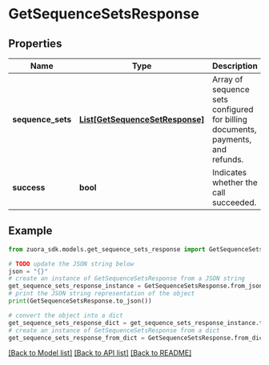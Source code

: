 # GetSequenceSetsResponse



## Properties

Name | Type | Description | Notes
------------ | ------------- | ------------- | -------------
**sequence_sets** | [**List[GetSequenceSetResponse]**](GetSequenceSetResponse.md) | Array of sequence sets configured for billing documents, payments, and refunds. | [optional] 
**success** | **bool** | Indicates whether the call succeeded.  | [optional] 

## Example

```python
from zuora_sdk.models.get_sequence_sets_response import GetSequenceSetsResponse

# TODO update the JSON string below
json = "{}"
# create an instance of GetSequenceSetsResponse from a JSON string
get_sequence_sets_response_instance = GetSequenceSetsResponse.from_json(json)
# print the JSON string representation of the object
print(GetSequenceSetsResponse.to_json())

# convert the object into a dict
get_sequence_sets_response_dict = get_sequence_sets_response_instance.to_dict()
# create an instance of GetSequenceSetsResponse from a dict
get_sequence_sets_response_from_dict = GetSequenceSetsResponse.from_dict(get_sequence_sets_response_dict)
```
[[Back to Model list]](../README.md#documentation-for-models) [[Back to API list]](../README.md#documentation-for-api-endpoints) [[Back to README]](../README.md)


